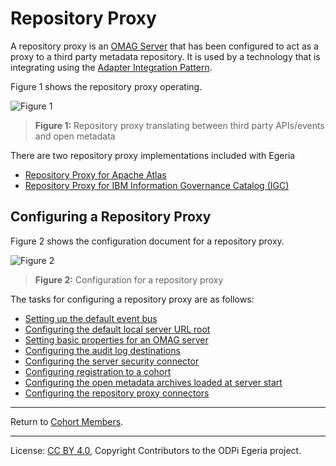 <!-- SPDX-License-Identifier: CC-BY-4.0 -->
<!-- Copyright Contributors to the ODPi Egeria project. -->

# Repository Proxy

A repository proxy is an [OMAG Server](omag-server.md) that has been configured to
act as a proxy to a third party metadata repository.
It is used by a technology that is integrating using the
[Adapter Integration Pattern](../../../../open-metadata-publication/website/open-metadata-integration-patterns/adapter-integration-pattern.md).

Figure 1 shows the repository proxy operating.

![Figure 1](repository-proxy.png#pagewidth)
> **Figure 1:** Repository proxy translating between third party APIs/events and open metadata

There are two repository proxy implementations included with Egeria

* [Repository Proxy for Apache Atlas](https://github.com/tcnt/egeria-connector-hadoop-ecosystem)
* [Repository Proxy for IBM Information Governance Catalog (IGC)](https://github.com/tcnt/egeria-connector-ibm-information-server)


## Configuring a Repository Proxy

Figure 2 shows the configuration document for a repository proxy.

![Figure 2](../concepts/repository-proxy-configuration.png#pagewidth)
> **Figure 2:** Configuration for a repository proxy

The tasks for configuring a repository proxy are as follows:

* [Setting up the default event bus](../user/configuring-event-bus.md)
* [Configuring the default local server URL root](../user/configuring-local-server-url.md)
* [Setting basic properties for an OMAG server](../user/configuring-omag-server-basic-properties.md)
* [Configuring the audit log destinations](../user/configuring-the-audit-log.md)
* [Configuring the server security connector](../user/configuring-the-server-security-connector.md)
* [Configuring registration to a cohort](../user/configuring-registration-to-a-cohort.md)
* [Configuring the open metadata archives loaded at server start](../user/configuring-the-startup-archives.md)
* [Configuring the repository proxy connectors](../user/configuring-the-repository-proxy-connector.md)

----
Return to [Cohort Members](cohort-member.md).

----
License: [CC BY 4.0](https://creativecommons.org/licenses/by/4.0/),
Copyright Contributors to the ODPi Egeria project.